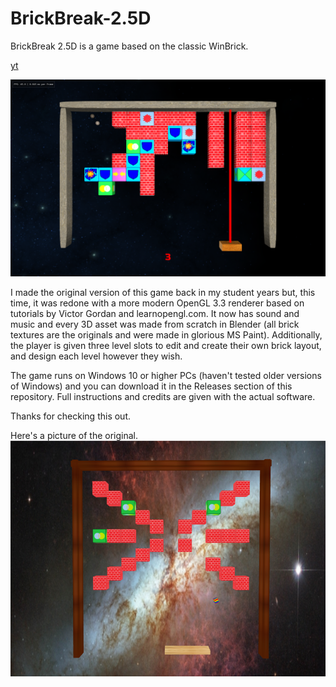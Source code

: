 # BrickBreak-2.5D

BrickBreak 2.5D is a game based on the classic WinBrick.

[yt](https://youtu.be/rI4rlBnur4I)

![Gameplay image.](./Assets/Screenshots/gameplay.png "The game")

I made the original version of this game back in my student years but, this time, it was redone with a more modern OpenGL 3.3 renderer based on tutorials by Victor Gordan and learnopengl.com. It now has sound and music and every 3D asset was made from scratch in Blender (all brick textures are the originals and were made in glorious MS Paint). Additionally, the player is given three level slots to edit and create their own brick layout, and design each level however they wish.

The game runs on Windows 10 or higher PCs (haven't tested older versions of Windows) and you can download it in the Releases section of this repository. Full instructions and credits are given with the actual software.

Thanks for checking this out.

Here's a picture of the original.
![Original gameplay image.](./Assets/Screenshots/original.png "The original game")

